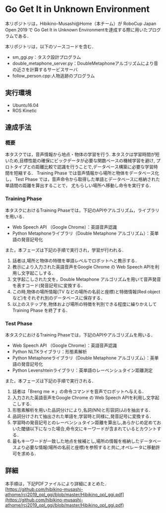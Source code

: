 # Go Get It in Unknown Environment
本リポジトリは，Hibikino-Musashi@Home（本チーム）が
RoboCup Japan Open 2019 で
Go Get It in Unknown Environmentを達成する際に用いたプログラムである．

本リポジトリは，以下のソースコードを含む．
* sm\_ggi.py：タスク設計プログラム
* double\_metaphone\_server.py：DoubleMetaphoneアルゴリズムにより音の近さを計算するサービスサーバ
* follow_person.cpp:人物追跡のプログラム
## 実行環境
* Ubuntu16.04
* ROS Kinetic

## 達成手法
### 概要
本タスクでは，音声情報から地点・物体の学習を行う.
本タスクは学習時間が短いため,目標性能の確保にビックデータが必要な関数ベースの機械学習を避け,
プロトタイプとの距離比較で認識を行うことで,データベース構築に必要な学習時間を短縮する．
Training Phase では音声情報から場所と物体をデータベース化し，
Test Phase では，音声命令から取得した単語とデータベースに格納された単語間の距離を算出することで，
尤もらしい場所へ移動し命令を実行する．

### Training Phase
本タスクにおけるTraining Phaseでは，下記のAPIやアルゴリズム，ライブラリを用いる．
* Web Speech API （Google Chrome）：英語音声認識
* Python Metaphoneライブラリ（Double Metaphone アルゴリズム）：英単語の発音記号化

また，本フェーズは下記の手順で実行され，学習が行われる．
1. 話者は,場所と物体の特徴を単語レベルでロボットへと教示する．
2. 教示により入力された英語音声をGoogle Chrome の Web Speech APIを利用し文字起こしする．
3. 文字起こしされた文を，Double Metaphone アルゴリズムを用いて音声発音を表すコード(発音記号)に変換する．
4. この時,物体の場所情報(TV などの場所の名前と座標)と特徴情報(Red object など)をそれぞれ別のデータベースに保存する．
5. 以上のステップを,物体および場所の特徴を判別できる程度に繰りかえして Training Phase を終了する．

### Test Phase
本タスクにおけるTraining Phaseでは，下記のAPIやアルゴリズムを用いる．
* Web Speech API （Google Chrome）：英語音声認識
* Python NLTKライブラリ：形態素解析
* Python Metaphoneライブラリ（Double Metaphone アルゴリズム）：英単語の発音記号化
* Python Levenshteinライブラリ：英単語のレーベンシュタイン距離測定

また，本フェーズは下記の手順で実行される．
1. 話者は「Breng me ＊」の命令コマンドを音声でロボットへ与える．
2. 入力された英語音声をGoogle Chrome の Web Speech APIを利用し文字起こしする．
3. 形態素解析を用いた品詞分けにより,名詞(NN)と形容詞(JJ)を抽出する．
4. 品詞分けされて抽出された単語を,学習時と同様に,発音記号に変換する．
5. 学習時の発音記号とのレーベンシュタイン距離を算出し,あらかじめ定めておいた閾値以下になった場合,命令文にキーワードが含まれているとカウントする．
6. 最もキーワードが一致した地点を候補とし,場所の情報を格納したデータベースより必要な情報(場所の名前と座標)を参照すると共に,オペレータに移動許可を求める．

## 詳細
本手順は，下記PDFファイルにより詳細にまとめた．
[https://github.com/hibikino-musashi-athome/rcj2019_opl_ggi/blob/master/Hibikino_opl_ggi.pdf](https://github.com/hibikino-musashi-athome/rcj2019_opl_ggi/blob/master/Hibikino_opl_ggi.pdf)
